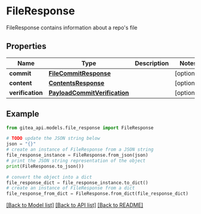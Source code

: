 # FileResponse

FileResponse contains information about a repo's file

## Properties

Name | Type | Description | Notes
------------ | ------------- | ------------- | -------------
**commit** | [**FileCommitResponse**](FileCommitResponse.md) |  | [optional] 
**content** | [**ContentsResponse**](ContentsResponse.md) |  | [optional] 
**verification** | [**PayloadCommitVerification**](PayloadCommitVerification.md) |  | [optional] 

## Example

```python
from gitea_api.models.file_response import FileResponse

# TODO update the JSON string below
json = "{}"
# create an instance of FileResponse from a JSON string
file_response_instance = FileResponse.from_json(json)
# print the JSON string representation of the object
print(FileResponse.to_json())

# convert the object into a dict
file_response_dict = file_response_instance.to_dict()
# create an instance of FileResponse from a dict
file_response_from_dict = FileResponse.from_dict(file_response_dict)
```
[[Back to Model list]](../README.md#documentation-for-models) [[Back to API list]](../README.md#documentation-for-api-endpoints) [[Back to README]](../README.md)


